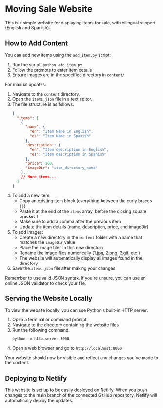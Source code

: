 # Moving Sale Website

This is a simple website for displaying items for sale, with bilingual support (English and Spanish).

## How to Add Content

You can add new items using the `add_item.py` script:

1. Run the script: `python add_item.py`
2. Follow the prompts to enter item details
3. Ensure images are in the specified directory in `content/`

For manual updates:

1. Navigate to the `content` directory.
2. Open the `items.json` file in a text editor.
3. The file structure is as follows:
   ```json
   {
     "items": [
       {
         "name": {
           "en": "Item Name in English",
           "es": "Item Name in Spanish"
         },
         "description": {
           "en": "Item description in English",
           "es": "Item description in Spanish"
         },
         "price": 100,
         "imageDir": "item_directory_name"
       },
       // More items...
     ]
   }
   ```
4. To add a new item:
   - Copy an existing item block (everything between the curly braces `{}`)
   - Paste it at the end of the `items` array, before the closing square bracket `]`
   - Make sure to add a comma after the previous item
   - Update the item details (name, description, price, and imageDir)
5. To add images:
   - Create a new directory in the `content` folder with a name that matches the `imageDir` value
   - Place the image files in this new directory
   - Rename the image files numerically (1.jpg, 2.png, 3.gif, etc.)
   - The website will automatically display all images found in the directory
6. Save the `items.json` file after making your changes

Remember to use valid JSON syntax. If you're unsure, you can use an online JSON validator to check your file.

## Serving the Website Locally

To view the website locally, you can use Python's built-in HTTP server:

1. Open a terminal or command prompt
2. Navigate to the directory containing the website files
3. Run the following command:
   ```
   python -m http.server 8000
   ```
4. Open a web browser and go to `http://localhost:8000`

Your website should now be visible and reflect any changes you've made to the content.

## Deploying to Netlify

This website is set up to be easily deployed on Netlify. When you push changes to the main branch of the connected GitHub repository, Netlify will automatically deploy the updates.
